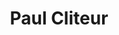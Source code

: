 ---
title: 'Paul Cliteur'
description: 'Paul Cliteur is emeritus hoogleraar encyclopedie van het recht aan de Universiteit Leiden. Van 2019 tot 2023 was hij senator voor Forum voor Democratie en van 2018 tot 2022 was hij directeur van het Renaissance Instituut.'
profession: Senator
pseudonym: false
image: 9a46eed8-6b5d-423b-894d-cdb3825a6df6.jpg
---